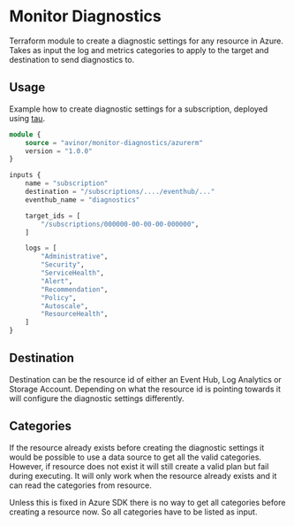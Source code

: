 # Monitor Diagnostics

Terraform module to create a diagnostic settings for any resource in Azure. Takes as input the log and metrics categories to apply to the target and destination to send diagnostics to.

## Usage

Example how to create diagnostic settings for a subscription, deployed using [tau](https://github.com/avinor/tau).

```terraform
module {
    source = "avinor/monitor-diagnostics/azurerm"
    version = "1.0.0"
}

inputs {
    name = "subscription"
    destination = "/subscriptions/..../eventhub/..."
    eventhub_name = "diagnostics"

    target_ids = [
        "/subscriptions/000000-00-00-00-000000",
    ]

    logs = [
        "Administrative",
        "Security",
        "ServiceHealth",
        "Alert",
        "Recommendation",
        "Policy",
        "Autoscale",
        "ResourceHealth",
    ]
}
```

## Destination

Destination can be the resource id of either an Event Hub, Log Analytics or Storage Account. Depending on what the resource id is pointing towards it will configure the diagnostic settings differently.

## Categories

If the resource already exists before creating the diagnostic settings it would be possible to use a data source to get all the valid categories. However, if resource does not exist it will still create a valid plan but fail during executing. It will only work when the resource already exists and it can read the categories from resource.

Unless this is fixed in Azure SDK there is no way to get all categories before creating a resource now. So all categories have to be listed as input.
